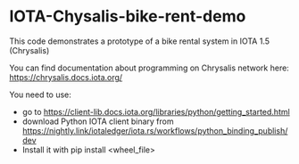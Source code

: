 # IOTA-Chysalis-bike-rent-demo
 This code demonstrates a prototype of a bike rental system in IOTA 1.5 (Chrysalis)

 You can find documentation about programming on Chrysalis network here: https://chrysalis.docs.iota.org/

 You need to use:
 - go to https://client-lib.docs.iota.org/libraries/python/getting_started.html
 - download Python IOTA client binary from https://nightly.link/iotaledger/iota.rs/workflows/python_binding_publish/dev
 - Install it with pip install <wheel_file>
